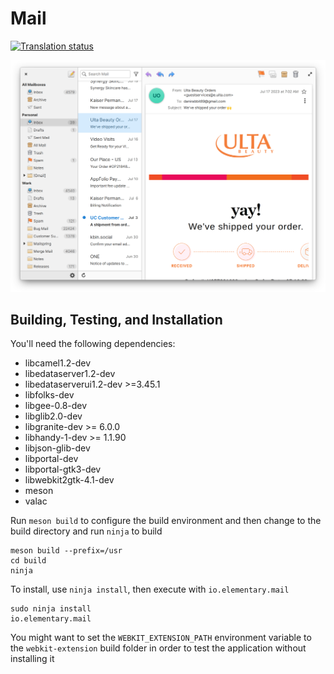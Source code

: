 # Mail
[![Translation status](https://l10n.elementary.io/widgets/mail/-/svg-badge.svg)](https://l10n.elementary.io/projects/mail/?utm_source=widget)

![Mail Screenshot](data/screenshot.png?raw=true)

## Building, Testing, and Installation

You'll need the following dependencies:
* libcamel1.2-dev
* libedataserver1.2-dev
* libedataserverui1.2-dev >=3.45.1
* libfolks-dev
* libgee-0.8-dev
* libglib2.0-dev
* libgranite-dev >= 6.0.0
* libhandy-1-dev >= 1.1.90
* libjson-glib-dev
* libportal-dev
* libportal-gtk3-dev
* libwebkit2gtk-4.1-dev
* meson
* valac

Run `meson build` to configure the build environment and then change to the build directory and run `ninja` to build

    meson build --prefix=/usr
    cd build
    ninja

To install, use `ninja install`, then execute with `io.elementary.mail`

    sudo ninja install
    io.elementary.mail

You might want to set the `WEBKIT_EXTENSION_PATH` environment variable to the `webkit-extension` build folder in order to test the application without installing it

